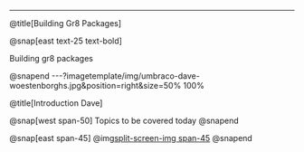 ---

@title[Building Gr8 Packages]

@snap[east text-25 text-bold]

Building gr8 packages

@snapend
---?imagetemplate/img/umbraco-dave-woestenborghs.jpg&position=right&size=50% 100%

@title[Introduction Dave]

@snap[west span-50]
Topics to be covered today
@snapend

@snap[east span-45]
@img[split-screen-img span-45](template/img/umbraco-dave-woestenborghs.jpg)
@snapend
